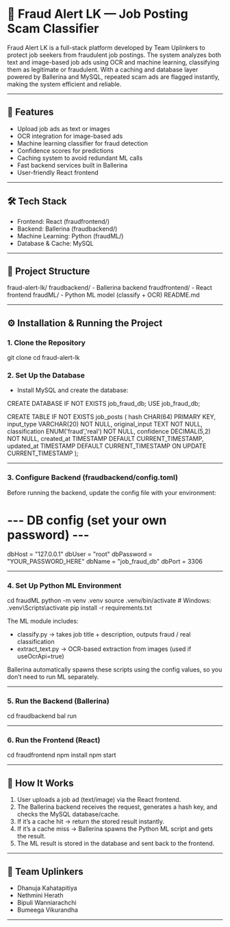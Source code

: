 # 🔎 Fraud Alert LK — Job Posting Scam Classifier

Fraud Alert LK is a full-stack platform developed by Team Uplinkers to protect job seekers from fraudulent job postings.
The system analyzes both text and image-based job ads using OCR and machine learning, classifying them as legitimate or fraudulent.
With a caching and database layer powered by Ballerina and MySQL, repeated scam ads are flagged instantly, making the system efficient and reliable.

---

## 🚀 Features

* Upload job ads as text or images
* OCR integration for image-based ads
* Machine learning classifier for fraud detection
* Confidence scores for predictions
* Caching system to avoid redundant ML calls
* Fast backend services built in Ballerina
* User-friendly React frontend

---

## 🛠 Tech Stack

* Frontend: React (fraudfrontend/)
* Backend: Ballerina (fraudbackend/)
* Machine Learning: Python (fraudML/)
* Database & Cache: MySQL

---

## 📂 Project Structure

fraud-alert-lk/
  fraudbackend/      - Ballerina backend
  fraudfrontend/     - React frontend
  fraudML/           - Python ML model (classify + OCR)
  README.md

---

## ⚙️ Installation & Running the Project

### 1. Clone the Repository

git clone <repo-url>
cd fraud-alert-lk

### 2. Set Up the Database

* Install MySQL and create the database:

CREATE DATABASE IF NOT EXISTS job_fraud_db;
USE job_fraud_db;

CREATE TABLE IF NOT EXISTS job_posts (
  hash           CHAR(64) PRIMARY KEY,
  input_type     VARCHAR(20) NOT NULL,
  original_input TEXT NOT NULL,
  classification ENUM('fraud','real') NOT NULL,
  confidence     DECIMAL(5,2) NOT NULL,
  created_at     TIMESTAMP DEFAULT CURRENT_TIMESTAMP,
  updated_at     TIMESTAMP DEFAULT CURRENT_TIMESTAMP ON UPDATE CURRENT_TIMESTAMP
);

---

### 3. Configure Backend (fraudbackend/config.toml)

Before running the backend, update the config file with your environment:


# --- DB config (set your own password) ---
dbHost = "127.0.0.1"
dbUser = "root"
dbPassword = "YOUR_PASSWORD_HERE"
dbName = "job_fraud_db"
dbPort = 3306

---

### 4. Set Up Python ML Environment

cd fraudML
python -m venv .venv
source .venv/bin/activate   # Windows: .venv\Scripts\activate
pip install -r requirements.txt

The ML module includes:

* classify.py → takes job title + description, outputs fraud / real classification
* extract\_text.py → OCR-based extraction from images (used if useOcrApi=true)

Ballerina automatically spawns these scripts using the config values, so you don’t need to run ML separately.

---

### 5. Run the Backend (Ballerina)

cd fraudbackend
bal run

---

### 6. Run the Frontend (React)

cd fraudfrontend
npm install
npm start

---

## 🔗 How It Works

1. User uploads a job ad (text/image) via the React frontend.
2. The Ballerina backend receives the request, generates a hash key, and checks the MySQL database/cache.
3. If it’s a cache hit → return the stored result instantly.
4. If it’s a cache miss → Ballerina spawns the Python ML script and gets the result.
5. The ML result is stored in the database and sent back to the frontend.

---

## 👥 Team Uplinkers

* Dhanuja Kahatapitiya
* Nethmini Herath
* Bipuli Wanniarachchi
* Bumeega Vikurandha

---
